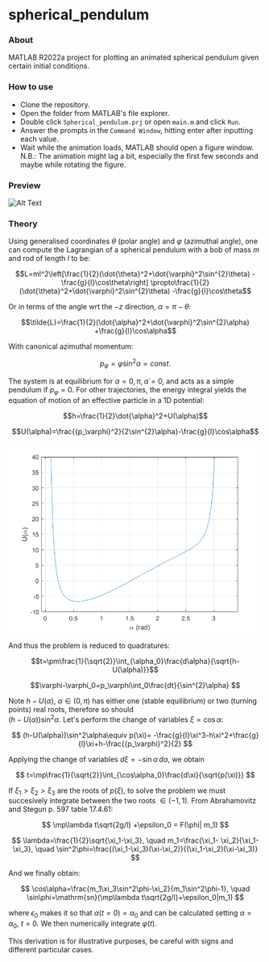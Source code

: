 # spherical_pendulum
### About
MATLAB R2022a project for plotting an animated spherical pendulum given 
certain initial conditions.

### How to use
* Clone the repository.
* Open the folder from MATLAB's file explorer.
* Double click `Spherical_pendulum.prj` or open `main.m` and click `Run`.
* Answer the prompts in the `Command Window`, hitting enter after 
inputting each value.
* Wait while the animation loads, MATLAB should open a figure window.
N.B.: The animation might lag a bit, especially the first few seconds and 
maybe while rotating the figure.

### Preview
![Alt Text](preview.gif)

### Theory
Using generalised coordinates $\theta$ (polar angle) and $\varphi$ 
(azimuthal angle), one can compute the Lagrangian of a spherical pendulum
with a bob of mass $m$ and rod of length $l$ to be:

$$L=ml^2\left[\frac{1}{2}(\dot{\theta}^2+\dot{\varphi}^2\sin^{2}\theta)
-\frac{g}{l}\cos\theta\right]
\propto\frac{1}{2}(\dot{\theta}^2+\dot{\varphi}^2\sin^{2}\theta)
-\frac{g}{l}\cos\theta$$ 

Or in terms of the angle wrt the $-z$ direction, $\alpha=\pi-\theta$:

$$\tilde{L}=\frac{1}{2}(\dot{\alpha}^2+\dot{\varphi}^2\sin^{2}\alpha)
+\frac{g}{l}\cos\alpha$$ 

With canonical azimuthal momentum:

$$p_\varphi=\dot{\varphi}\sin^{2}\alpha=const.$$

The system is at equilibrium for $\alpha=0,\pi,\,\dot{\alpha}=0$, and acts 
as a simple pendulum if $p_\varphi=0$. For other trajectories, the energy 
integral yields the equation of motion of an effective particle in a 1D 
potential:

$$h=\frac{1}{2}\dot{\alpha}^2+U(\alpha)$$

$$U(\alpha)=\frac{{p_\varphi}^2}{2\sin^{2}\alpha}-\frac{g}{l}\cos\alpha$$

![Alt Text](potential.png)

And thus the problem is reduced to quadratures:

$$t=\pm\frac{1}{\sqrt{2}}\int_{\alpha_0}\frac{d\alpha}{\sqrt{h-U(\alpha)}}$$

$$\varphi-\varphi_0=p_\varphi\int_0\frac{dt}{\sin^{2}\alpha}
$$

Note $h-U(\alpha)$, $\alpha\in(0, \pi)$ has either one (stable equilibrium) 
or two (turning points) real roots, therefore so should  
$(h-U(\alpha))\sin^2\alpha$. Let's perform the change of variables 
$\xi=\cos\alpha$:

$$
(h-U(\alpha))\sin^2\alpha\equiv p(\xi)=
-\frac{g}{l}\xi^3-h\xi^2+\frac{g}{l}\xi+h-\frac{{p_\varphi}^2}{2}
$$

Applying the change of variables $d\xi=-\sin\alpha\,d\alpha$, we obtain

$$
t=\mp\frac{1}{\sqrt{2}}\int_{\cos\alpha_0}\frac{d\xi}{\sqrt{p(\xi)}}
$$

If $\xi_1>\xi_2>\xi_3$ are the roots of $p(\xi)$, to solve the problem we 
must succesively integrate between the two roots $\in(-1,1)$. From 
Abrahamovitz and Stegun p. 597 table 17.4.61:

$$
\mp\lambda t\sqrt{2g/l} +\epsilon_0 = F(\phi| m_1)
$$

$$
\lambda=\frac{1}{2}\sqrt{\xi_1-\xi_3}, \quad
m_1=\frac{\xi_1- \xi_2}{\xi_1- \xi_3}, \quad
\sin^2\phi=\frac{(\xi_1-\xi_3)(\xi-\xi_2)}{(\xi_1-\xi_2)(\xi-\xi_3)}
$$

And we finally obtain:

$$
\cos\alpha=\frac{m_1\xi_3\sin^2\phi-\xi_2}{m_1\sin^2\phi-1}, \quad
\sin\phi=\mathrm{sn}(\mp\lambda t\sqrt{2g/l}+\epsilon_0|m_1)
$$

where $\epsilon_0$ makes it so that $\alpha(t=0)=\alpha_0$ and can be 
calculated setting $\alpha=\alpha_0$, $t=0$. We then numerically integrate
$\varphi(t)$.

This derivation is for illustrative purposes, be careful with signs and
different particular cases.